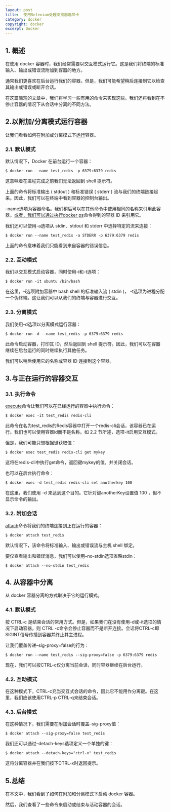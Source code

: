 ```yaml
---
layout: post
title:  使用Selenium处理浏览器选项卡
category: docker
copyright: docker
excerpt: Docker
---
```


## 1. 概述

在使用 docker 容器时，我们经常需要以交互模式运行它。这是我们将终端的标准输入、输出或错误流附加到容器的地方。

通常我们更喜欢在后台运行我们的容器。但是，我们可能希望稍后连接到它以检查其输出或错误或断开会话。

在这篇简短的文章中，我们将学习一些有用的命令来实现这些。我们还将看到在不停止容器的情况下从会话中分离的不同方法。

## 2.以附加/分离模式运行容器

让我们看看如何在附加或分离模式下[运行](https://docs.docker.com/engine/reference/commandline/run/)容器。

### 2.1. 默认模式

默认情况下，Docker 在前台运行一个容器：

```applescript
$ docker run --name test_redis -p 6379:6379 redis
```

这意味着在进程完成之前我们无法返回到 shell 提示符。

上面的命令将标准输出 ( stdout ) 和标准错误 ( stderr ) 流与我们的终端链接起来。因此，我们可以在终端中看到容器的控制台输出。

–name选项为容器命名。我们稍后可以在其他命令中使用相同的名称来引用此容器。[或者，我们可以通过执行docker ps](https://docs.docker.com/engine/reference/commandline/ps/)命令得到的容器 ID 来引用它。

我们还可以使用-a选项从 stdin、stdout 和 stderr 中选择特定的流来连接：

```shell
$ docker run --name test_redis -a STDERR -p 6379:6379 redis
```

上面的命令意味着我们只能看到来自容器的错误信息。

### 2.2. 互动模式

我们以交互模式启动容器，同时使用-i和-t选项：

```shell
$ docker run -it ubuntu /bin/bash
```

在这里，-i选项附加容器中 bash shell 的标准输入流 ( stdin )， -t选项为进程分配一个伪终端。这让我们可以从我们的终端与容器进行交互。

### 2.3. 分离模式

我们使用-d选项以分离模式运行容器：

```shell
$ docker run -d --name test_redis -p 6379:6379 redis
```

此命令启动容器，打印其 ID，然后返回到 shell 提示符。因此，我们可以在容器继续在后台运行的同时继续执行其他任务。

我们可以稍后使用它的名称或容器 ID 连接到这个容器。

## 3.与正在运行的容器交互

### 3.1. 执行命令

[execute](https://docs.docker.com/engine/reference/commandline/exec/)命令让我们可以在已经运行的容器中执行命令：

```shell
$ docker exec -it test_redis redis-cli
```

此命令在名为test_redis的Redis容器中打开一个redis-cli会话，该容器已在运行。我们也可以使用容器id而不是名称。如 2.2 节所述，选项-it启用交互模式。

但是，我们可能只想根据键获取值：

```shell
$ docker exec test_redis redis-cli get mykey
```

这将在redis-cli中执行get命令，返回键mykey的值，并关闭会话。

也可以在后台执行命令：

```shell
$ docker exec -d test_redis redis-cli set anotherkey 100
```

在这里，我们使用 -d 来达到这个目的。它针对键anotherKey设置值 100 ，但不显示命令的输出。

### 3.2. 附加会话

[attach](https://docs.docker.com/engine/reference/commandline/attach/)命令将我们的终端连接到正在运行的容器：

```shell
$ docker attach test_redis
```

默认情况下，该命令将标准输入、输出或错误流与主机 shell 绑定。

要仅查看输出和错误消息，我们可以使用–no-stdin选项省略stdin：

```shell
$ docker attach --no-stdin test_redis
```

## 4. 从容器中分离

从 docker 容器分离的方式取决于它的运行模式。

### 4.1. 默认模式

按 CTRL-c 是结束会话的常用方式。但是，如果我们在没有使用-d或-it选项的情况下启动容器，则 CTRL -c命令会停止容器而不是断开连接。会话将CTRL-c即SIGINT信号传播到容器并终止其主进程。

让我们覆盖传递–sig-proxy=false的行为：

```shell
$ docker run --name test_redis --sig-proxy=false -p 6379:6379 redis
```

现在，我们可以按CTRL-c仅分离当前会话，同时容器继续在后台运行。

### 4.2. 互动模式

在这种模式下，CTRL-c充当交互式会话的命令，因此它不能用作分离键。在这里，我们应该使用CTRL-p CTRL-q来结束会话。

### 4.3. 后台模式

在这种情况下，我们需要在附加会话时覆盖–sig-proxy值：

```shell
$ docker attach --sig-proxy=false test_redis
```

我们还可以通过–detach-keys选项定义一个单独的键：

```shell
$ docker attach --detach-keys="ctrl-x" test_redis
```

这将分离容器并在我们按下CTRL-x时返回提示。

## 5.总结

在本文中，我们看到了如何在附加和分离模式下启动 docker 容器。

然后，我们查看了一些命令来启动或结束与活动容器的会话。
